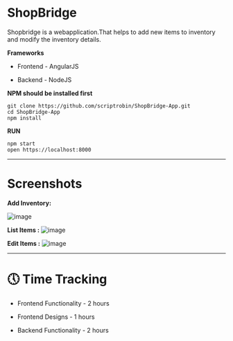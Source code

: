 # ShopBridge

Shopbridge is a webapplication.That helps to add new items to inventory and modify the inventory details.

**Frameworks**

   * Frontend - AngularJS
   
   * Backend - NodeJS

**NPM should be installed first**

    git clone https://github.com/scriptrobin/ShopBridge-App.git
    cd ShopBridge-App
    npm install



 **RUN**

    npm start
    open https://localhost:8000

-------------------------------------------------------------------
 # Screenshots

**Add Inventory:**

![image](https://user-images.githubusercontent.com/40335849/120881293-a3258c00-c5ed-11eb-8c81-7ba2deb1e5f1.png)


**List Items :**
![image](https://user-images.githubusercontent.com/40335849/120881390-70c85e80-c5ee-11eb-8d41-62c192c5475a.png)


**Edit Items :**
![image](https://user-images.githubusercontent.com/40335849/120881450-c3097f80-c5ee-11eb-9120-05b62f1bde55.png)

------------------------------------------------------------------

# 🕔 Time Tracking

* Frontend Functionality - 2 hours

* Frontend Designs - 1 hours

* Backend  Functionality - 2 hours
